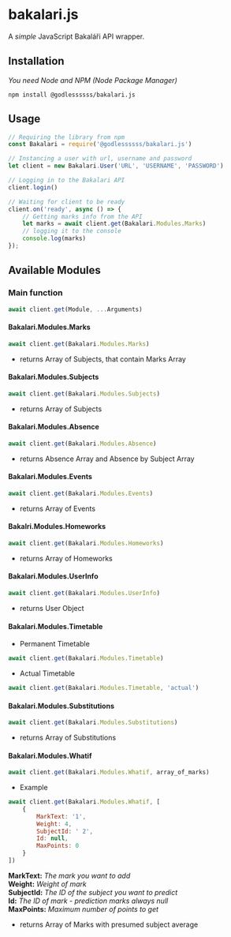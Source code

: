 # bakalari.js

A *simple* JavaScript Bakaláři API wrapper.

## Installation

*You need Node and NPM (Node Package Manager)*

`npm install @godlessssss/bakalari.js`

## Usage

```js
// Requiring the library from npm
const Bakalari = require('@godlessssss/bakalari.js')

// Instancing a user with url, username and password
let client = new Bakalari.User('URL', 'USERNAME', 'PASSWORD')

// Logging in to the Bakalari API
client.login()

// Waiting for client to be ready
client.on('ready', async () => {
    // Getting marks info from the API
    let marks = await client.get(Bakalari.Modules.Marks)
    // logging it to the console
    console.log(marks)
});
```

## Available Modules

### Main function
```js
await client.get(Module, ...Arguments)
```

#### Bakalari.Modules.Marks
```js
await client.get(Bakalari.Modules.Marks)
```
- returns Array of Subjects, that contain Marks Array

#### Bakalari.Modules.Subjects
```js
await client.get(Bakalari.Modules.Subjects)
```
- returns Array of Subjects

#### Bakalari.Modules.Absence
```js
await client.get(Bakalari.Modules.Absence)
```
- returns Absence Array and Absence by Subject Array

#### Bakalari.Modules.Events
```js
await client.get(Bakalari.Modules.Events)
```
- returns Array of Events

#### Bakalri.Modules.Homeworks
```js
await client.get(Bakalari.Modules.Homeworks)
```
- returns Array of Homeworks

#### Bakalari.Modules.UserInfo
```js
await client.get(Bakalari.Modules.UserInfo)
```
- returns User Object

#### Bakalari.Modules.Timetable

- Permanent Timetable
```js
await client.get(Bakalari.Modules.Timetable)
```

- Actual Timetable
```js
await client.get(Bakalari.Modules.Timetable, 'actual')
```

#### Bakalari.Modules.Substitutions
```js
await client.get(Bakalari.Modules.Substitutions)
```
- returns Array of Substitutions

#### Bakalari.Modules.Whatif
```js
await client.get(Bakalari.Modules.Whatif, array_of_marks)
```

- Example
```js
await client.get(Bakalari.Modules.Whatif, [
    {
        MarkText: '1',
        Weight: 4,
        SubjectId: ' 2',
        Id: null,
        MaxPoints: 0
    }
])
```

**MarkText:** *The mark you want to add* <br />
**Weight:** *Weight of mark* <br />
**SubjectId:** *The ID of the subject you want to predict* <br />
**Id:** *The ID of mark - prediction marks always null* <br />
**MaxPoints:** *Maximum number of points to get*

- returns Array of Marks with presumed subject average
